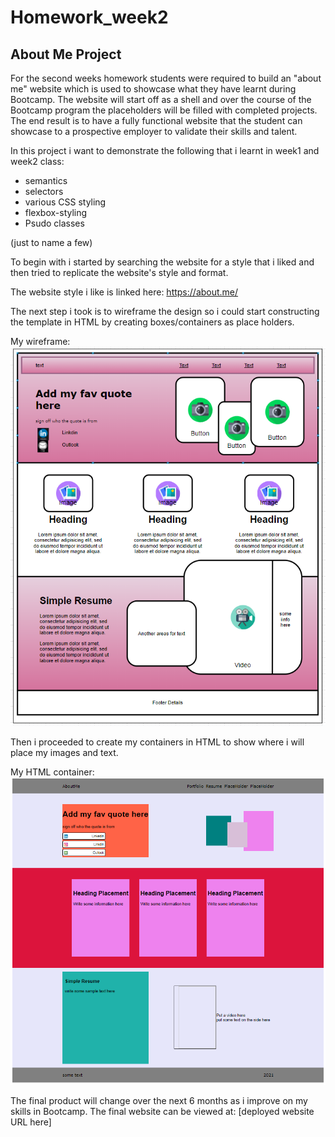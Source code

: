 # Homework_week2

## About Me Project

For the second weeks homework students were required to build an "about me" website which is used to showcase what they have learnt during Bootcamp.
The website will start off as a shell and over the course of the Bootcamp program the placeholders will be filled with completed projects.
The end result is to have a fully functional website that the student can showcase to a prospective employer to validate their skills and talent.

In this project i want to demonstrate the following that i learnt in week1 and week2 class:

* semantics
* selectors
* various CSS styling 
* flexbox-styling
* Psudo classes 

(just to name a few)
 

To begin with i started by searching the website for a style that i liked and then tried to replicate the website's style and format.

The website style i like is linked here: 
https://about.me/

The next step i took is to wireframe the design so i could start constructing the template in HTML by creating boxes/containers as place holders.

My wireframe:
![About Me Wireframe](./about-me-wire-frame.PNG)

Then i proceeded to create my containers in HTML to show where i will place my images and text.

My HTML container:
![Container](./about-me-template1.PNG)

The final product will change over the next 6 months as i improve on my skills in Bootcamp.
The final website can be viewed at: [deployed website URL here]

